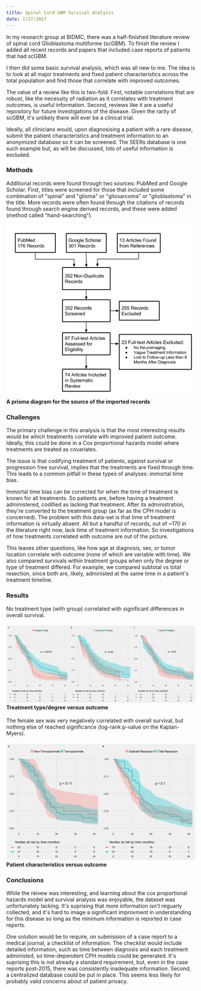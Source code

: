 ```yaml
---
title: Spinal Cord GBM Survival Analysis
date: 7/27/2017
---
```

In my research group at BIDMC, there was a half-finished literature review of spinal cord Glioblastoma multiforme (scGBM).
To finish the review I added all recent records and papers that included case reports of patients that had
scGBM.

I then did some basic survival analysis, which was all new to me. The idea is to look at all major treatments and fixed patient
characteristics across the total population and find those that correlate with improved outcomes.

The value of a review like this is two-fold. First, notable correlations that are robust, like the necessity of radiation
as it correlates with treatment outcomes, is useful information. Second, reviews like it are a useful repository for
future investigations of the disease. Given the rarity of scGBM, it's unlikely there will ever be a clinical trial.

Ideally, all clinicians would, upon diagnosising a patient with a rare disease, submit the patient characteristics and
treatment information to an anonymized database so it can be screened. The SEERs database is one such example but,
as will be discussed, lots of useful information is excluded.

### Methods

Additional records were found through two sources: PubMed and Google Scholar. First, titles were screened for those that
included some combination of "spinal" and "glioma" or "gliosarcoma" or "glioblastoma" in the title. More records were often found
through the citations of records found through search engine derived records, and these were added (method called "hand-searching").

#### ![Prisma diagram](1.png "prisma diagram") A prisma diagram for the source of the imported records

### Challenges

The primary challenge in this analysis is that the most interesting results would be which treatments correlate with
improved patient outcome. Ideally, this could be done in a Cox proportional hazards model where treatments are treated as
covariates.

The issue is that codifying treatment of patients, against survival or progression free survival, implies
that the treatments are fixed through time. This leads to a common pitfall in these types of analyses: immortal time bias.

Immortal time bias can be corrected for when the time of treatment is known for all treatments. So patients are, before
having a treatment administered, codified as lacking that treatment. After its administration, they're converted to the 
treatment group (as far as the CPH model is concerned). The problem with this data-set is that time of treatment information
is virtually absent. All but a handful of records, out of ~170 in the literature right now, lack time of treatment information.
So investigations of how treatments correlated with outcome are out of the picture.

This leaves other questions, like how age at diagnosis, sex, or tumor location correlate with outcome (none of which are variable with time).
We also compared survivals within treatment groups when only the degree or type of treatment differed. For example, we compared
subtotal vs total resection, since both are, likely, administed at the same time in a patient's treatment timeline.

### Results

No treatment type (with group) correlated with significant differences in overall survival.

#### ![Treatment vs outcome](2.png "Treatment vs outcome") Treatment type/degree versus outcome

The female sex was very negatively correlated with overall survival, but nothing else of reached significance (log-rank p-value on the Kaplan-Myers).

#### ![characteristics vs outcome](3.png "Characteristics vs outcome") Patient characteristics versus outcome

### Conclusions

While the reivew was interesting, and learning about the cox proportional hazards model and survival analysis was enjoyable, the dataset was
unfortunately lacking. It's suprising that more information isn't reguarly collected, and it's hard to image a significant
improvment in understanding for this disease so long as the minimum information is reported in case reports.

One solution would be to require, on submission of a case report to a medical journal, a checklist of information. The checklist
would include detailed information, such as time between diagnosis and each treatment administed, so time-dependent CPH models could be generated.
It's suprising this is not already a standard requirement, but, even in the case reports post-2015, there was consistently inadequate information.
Second, a centralized database could be put in place. This seems less likely for probably valid concerns about of patient privacy.
